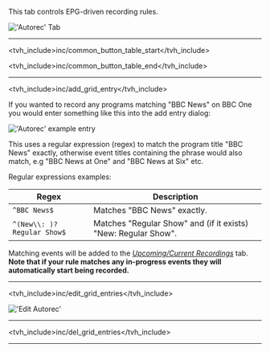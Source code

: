 This tab controls EPG-driven recording rules.

!['Autorec' Tab](docresources/dvrautorecentries.png)

---

<tvh_include>inc/common_button_table_start</tvh_include>

<tvh_include>inc/common_button_table_end</tvh_include>

---

<tvh_include>inc/add_grid_entry</tvh_include>

If you wanted to record any programs matching "BBC News" on 
BBC One you would enter something like this into the add entry dialog: 

!['Autorec' example entry](docresources/dvrautorecadd.png)

This uses a regular expression (regex) to match the program title 
"BBC News" exactly, otherwise event titles containing the phrase would 
also match, e.g "BBC News at One" and "BBC News at Six" etc.

Regular expressions examples:

Regex                             | Description
----------------------------------|------------
 `^BBC News$`                     | Matches "BBC News" exactly.
 `^(New\\: )?Regular Show$`       | Matches "Regular Show" and  (if it exists) "New: Regular Show".
 
Matching events will be added to the 
*[Upcoming/Current Recordings](class/dvrentry)* tab. 
**Note that if your rule matches any in-progress events they will 
automatically start being recorded.**

---

<tvh_include>inc/edit_grid_entries</tvh_include>

!['Edit Autorec'](docresources/editautorec.png)

---

<tvh_include>inc/del_grid_entries</tvh_include>

---

